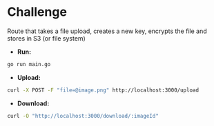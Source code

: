# Challenge
Route that takes a file upload, creates a new key, encrypts the file and stores in S3 (or file system)

- **Run:**
```bash
go run main.go
```

- **Upload:**
```bash
curl -X POST -F "file=@image.png" http://localhost:3000/upload
```

- **Download:**
```bash
curl -O "http://localhost:3000/download/:imageId"
```
